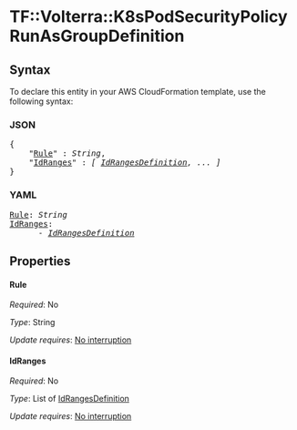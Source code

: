 # TF::Volterra::K8sPodSecurityPolicy RunAsGroupDefinition

## Syntax

To declare this entity in your AWS CloudFormation template, use the following syntax:

### JSON

<pre>
{
    "<a href="#rule" title="Rule">Rule</a>" : <i>String</i>,
    "<a href="#idranges" title="IdRanges">IdRanges</a>" : <i>[ <a href="idrangesdefinition.md">IdRangesDefinition</a>, ... ]</i>
}
</pre>

### YAML

<pre>
<a href="#rule" title="Rule">Rule</a>: <i>String</i>
<a href="#idranges" title="IdRanges">IdRanges</a>: <i>
      - <a href="idrangesdefinition.md">IdRangesDefinition</a></i>
</pre>

## Properties

#### Rule

_Required_: No

_Type_: String

_Update requires_: [No interruption](https://docs.aws.amazon.com/AWSCloudFormation/latest/UserGuide/using-cfn-updating-stacks-update-behaviors.html#update-no-interrupt)

#### IdRanges

_Required_: No

_Type_: List of <a href="idrangesdefinition.md">IdRangesDefinition</a>

_Update requires_: [No interruption](https://docs.aws.amazon.com/AWSCloudFormation/latest/UserGuide/using-cfn-updating-stacks-update-behaviors.html#update-no-interrupt)


